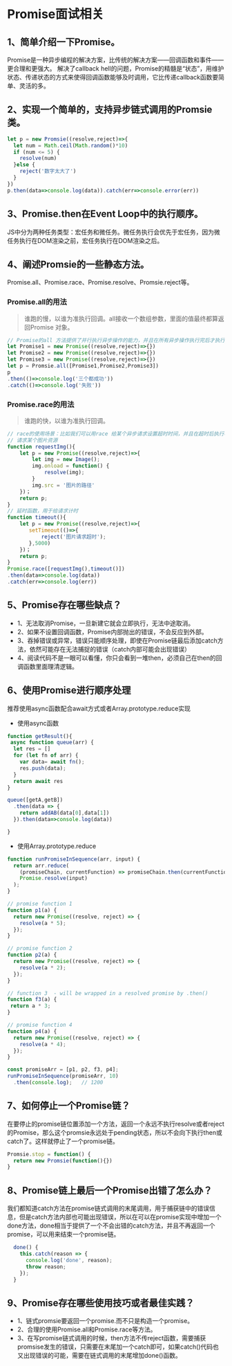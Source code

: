 # Promise面试相关
## 1、简单介绍一下Promise。
Promise是一种异步编程的解决方案，比传统的解决方案——回调函数和事件——更合理和更强大。
解决了callback hell的问题，Promise的精髓是“状态”，用维护状态、传递状态的方式来使得回调函数能够及时调用，它比传递callback函数要简单、灵活的多。

## 2、实现一个简单的，支持异步链式调用的Promsie类。
```js
let p = new Promsie((resolve,reject)=>{
  let num = Math.ceil(Math.random()*10)
  if (num <= 5) {
    resolve(num)
  }else {
    reject('数字太大了')
  }
})
p.then(data=>console.log(data)).catch(err=>console.error(err))
```
## 3、Promise.then在Event Loop中的执行顺序。
JS中分为两种任务类型：宏任务和微任务。微任务执行会优先于宏任务，因为微任务执行在DOM渲染之前，宏任务执行在DOM渲染之后。

## 4、阐述Promsie的一些静态方法。
Promise.all、Promise.race、Promise.resolve、Promsie.reject等。
### Promise.all的用法
> 谁跑的慢，以谁为准执行回调。all接收一个数组参数，里面的值最终都算返回Promise 对象。
```js
// Promise的all 方法提供了并行执行异步操作的能力，并且在所有异步操作执行完后才执行回调
let Promise1 = new Promise((resolve,reject)=>{})
let Promise2 = new Promise((resolve,reject)=>{})
let Promise3 = new Promise((resolve,reject)=>{})
let p = Promsie.all([Promise1,Promise2,Promise3])
p
.then(()=>console.log('三个都成功'))
.catch(()=>console.log('失败'))
```
### Promise.race的用法
> 谁跑的快，以谁为准执行回调。
```js
// race的使用场景：比如我们可以用race 给某个异步请求设置超时时间，并且在超时后执行相应的操作，代码如下：
// 请求某个图片资源
function requestImg(){
    let p = new Promise((resolve,reject)=>{
        let img = new Image();
        img.onload = function() {
            resolve(img);
        }
        img.src = '图片的路径'
    })；
    return p;
}
// 延时函数，用于给请求计时
function timeout(){
    let p = new Promise((resolve,reject)=>{
       setTimeout(()=>{
           reject('图片请求超时');
       },5000)
    })；
    return p;
}
Promise.race([requestImg(),timeout()])
.then(data=>console.log(data))
.catch(err=>console.log(err))
```
## 5、Promise存在哪些缺点？
- 1、无法取消Promise，一旦新建它就会立即执行，无法中途取消。
- 2、如果不设置回调函数，Promise内部抛出的错误，不会反应到外部。
- 3、吞掉错误或异常，错误只能顺序处理，即使在Promise链最后添加catch方法，依然可能存在无法捕捉的错误（catch内部可能会出现错误）
- 4、阅读代码不是一眼可以看懂，你只会看到一堆then，必须自己在then的回调函数里面理清逻辑。

## 6、使用Promise进行顺序处理
推荐使用async函数配合await方式或者Array.prototype.reduce实现
- 使用async函数
```js
function getResult(){
 async function queue(arr) {
  let res = []
  for (let fn of arr) {
    var data= await fn();
    res.push(data);
  }
  return await res
}

queue([getA,getB])
  .then(data => {
    return addAB(data[0],data[1])
  }).then(data=>console.log(data))

}
```
- 使用Array.prototype.reduce
```js
function runPromiseInSequence(arr, input) {
  return arr.reduce(
    (promiseChain, currentFunction) => promiseChain.then(currentFunction),
    Promise.resolve(input)
  );
}

// promise function 1
function p1(a) {
  return new Promise((resolve, reject) => {
    resolve(a * 5);
  });
}

// promise function 2
function p2(a) {
  return new Promise((resolve, reject) => {
    resolve(a * 2);
  });
}

// function 3  - will be wrapped in a resolved promise by .then()
function f3(a) {
 return a * 3;
}

// promise function 4
function p4(a) {
  return new Promise((resolve, reject) => {
    resolve(a * 4);
  });
}

const promiseArr = [p1, p2, f3, p4];
runPromiseInSequence(promiseArr, 10)
  .then(console.log);   // 1200

```
## 7、如何停止一个Promise链？
在要停止的promise链位置添加一个方法，返回一个永远不执行resolve或者reject的Promise，那么这个promsie永远处于pending状态，所以不会向下执行then或catch了。这样就停止了一个promise链。
```js
Promsie.stop = function() {
  return new Promsie(function(){})
}
```
## 8、Promise链上最后一个Promise出错了怎么办？
我们都知道catch方法在promise链式调用的末尾调用，用于捕获链中的错误信息，但是catch方法内部也可能出现错误，所以在可以在promise实现中增加一个done方法，done相当于提供了一个不会出错的catch方法，并且不再返回一个promise，可以用来结束一个promise链。
```js
  done() {
    this.catch(reason => {
      console.log('done', reason);
      throw reason;
    });
  }
```
## 9、Promise存在哪些使用技巧或者最佳实践？
- 1、链式promsie要返回一个promise.而不只是构造一个promise。
- 2、合理的使用Promise.all和Promise.race等方法。
- 3、在写promise链式调用的时候，then方法不传reject函数，需要捕获promsise发生的错误，只需要在末尾加一个catch即可，如果catch()代码也又出现错误的可能，需要在链式调用的末尾增加done()函数。